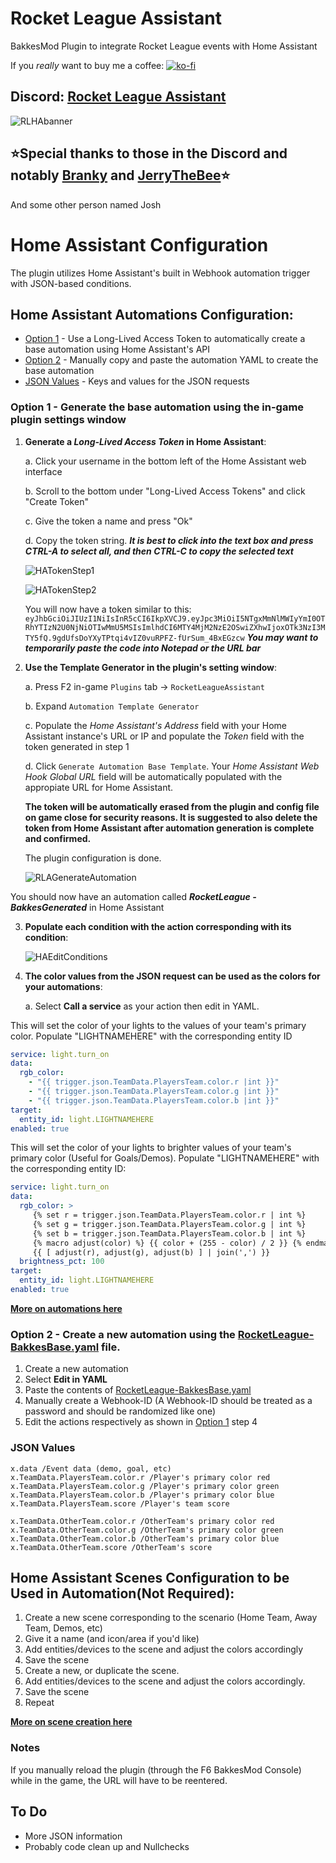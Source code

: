 # Rocket League Assistant
BakkesMod Plugin to integrate Rocket League events with Home Assistant

If you *really* want to buy me a coffee: [![ko-fi](https://ko-fi.com/img/githubbutton_sm.svg)](https://ko-fi.com/gtt1229)


## Discord: [Rocket League Assistant](https://discord.gg/8bNkhCmQXe)

![RLHAbanner](https://user-images.githubusercontent.com/23534272/175837042-8db1aea4-214a-4e69-92ab-2c4c705ffeda.png)

## ⭐Special thanks to those in the Discord and notably [Branky](https://github.com/ItsBranK) and [JerryTheBee](https://github.com/ubelhj)⭐
And some other person named Josh

# Home Assistant Configuration
The plugin utilizes Home Assistant's built in Webhook automation trigger with JSON-based conditions.

## Home Assistant Automations Configuration:

- [Option 1](#option-1---generate-the-base-automation-using-the-in-game-plugin-settings-window) - Use a Long-Lived Access Token to automatically create a base automation using Home Assistant's API
- [Option 2](#option-2---create-a-new-automation-using-the-rocketleague-bakkesbaseyaml-file) - Manually copy and paste the automation YAML to create the base automation
- [JSON Values](#json-values) - Keys and values for the JSON requests



### Option 1 - Generate the base automation using the in-game plugin settings window

1. **Generate a _Long-Lived Access Token_ in Home Assistant**:

   a. Click your username in the bottom left of the Home Assistant web interface
   
   b. Scroll to the bottom under "Long-Lived Access Tokens" and click "Create Token"
   
   c. Give the token a name and press "Ok"
   
   d. Copy the token string. ***It is best to click into the text box and press CTRL-A to select all, and then CTRL-C to copy the selected text***
	
	![HATokenStep1](https://user-images.githubusercontent.com/23534272/234130854-5aafac64-c6b8-47bc-ab5d-90625b864032.png)
    
	![HATokenStep2](https://user-images.githubusercontent.com/23534272/234130913-ce4de667-c4f3-452b-8b1e-2f70fc499f34.png)
	
   You will now have a token similar to this:
   `eyJhbGciOiJIUzI1NiIsInR5cCI6IkpXVCJ9.eyJpc3MiOiI5NTgxMmNlMWIyYmI0OTRhYTIzN2U0NjNiOTIwMmU5MSIsImlhdCI6MTY4MjM2NzE2OSwiZXhwIjoxOTk3NzI3MTY5fQ.9gdUfsDoYXyTPtqi4vIZ0vuRPFZ-fUrSum_4BxEGzcw`
   ***You may want to temporarily paste the code into Notepad or the URL bar***

2. **Use the Template Generator in the plugin's setting window**:


   a. Press F2 in-game `Plugins` tab -> `RocketLeagueAssistant`
   
   b. Expand `Automation Template Generator`
   
   c. Populate the *Home Assistant's Address* field with your Home Assistant instance's URL or IP and populate the *Token* field with the token generated in step 1
   
   d. Click `Generate Automation Base Template`. Your *Home Assistant Web Hook Global URL* field will be automatically populated with the appropiate URL for Home Assistant. 
    
   **The token will be automatically erased from the plugin and config file on game close for security reasons. It is suggested to also delete the token from Home Assistant after automation generation is complete and confirmed.**

   The plugin configuration is done.
    
   ![RLAGenerateAutomation](https://user-images.githubusercontent.com/23534272/234132236-41fd50aa-6467-49c1-b320-dde76c58b682.png)


 You should now have an automation called ***RocketLeague - BakkesGenerated*** in Home Assistant

3. **Populate each condition with the action corresponding with its condition**:

   ![HAEditConditions](https://user-images.githubusercontent.com/23534272/234131005-bc842736-7ef7-4704-ac5e-f133c3adb462.png)


4. **The color values from the JSON request can be used as the colors for your automations**:
	
	a. Select **Call a service** as your action then edit in YAML.
	
This will set the color of your lights to the values of your team's primary color. Populate "LIGHTNAMEHERE" with the corresponding entity ID
```YAML
service: light.turn_on
data:
  rgb_color:
    - "{{ trigger.json.TeamData.PlayersTeam.color.r |int }}"
    - "{{ trigger.json.TeamData.PlayersTeam.color.g |int }}"
    - "{{ trigger.json.TeamData.PlayersTeam.color.b |int }}"
target:
  entity_id: light.LIGHTNAMEHERE
enabled: true
```

This will set the color of your lights to brighter values of your team's primary color (Useful for Goals/Demos). Populate "LIGHTNAMEHERE" with the corresponding entity ID:
```YAML
service: light.turn_on
data:
  rgb_color: >
     {% set r = trigger.json.TeamData.PlayersTeam.color.r | int %}
     {% set g = trigger.json.TeamData.PlayersTeam.color.g | int %}
     {% set b = trigger.json.TeamData.PlayersTeam.color.b | int %}
     {% macro adjust(color) %} {{ color + (255 - color) / 2 }} {% endmacro %}
     {{ [ adjust(r), adjust(g), adjust(b) ] | join(',') }}
  brightness_pct: 100
target:
  entity_id: light.LIGHTNAMEHERE
enabled: true
```

[**More on automations here**](https://www.home-assistant.io/docs/automation/)	

### Option 2 - Create a new automation using the [**RocketLeague-BakkesBase.yaml**](RocketLeague-BakkesBase.yaml) file.

1. Create a new automation
2. Select **Edit in YAML**
3. Paste the contents of [RocketLeague-BakkesBase.yaml](RocketLeague-BakkesBase.yaml)
4. Manually create a Webhook-ID (A Webhook-ID should be treated as a password and should be randomized like one)
5. Edit the actions respectively as shown in [Option 1](#option-1---generate-the-base-automation-using-the-in-game-plugin-settings-window) step 4

### JSON Values

```
x.data /Event data (demo, goal, etc)
x.TeamData.PlayersTeam.color.r /Player's primary color red
x.TeamData.PlayersTeam.color.g /Player's primary color green
x.TeamData.PlayersTeam.color.b /Player's primary color blue
x.TeamData.PlayersTeam.score /Player's team score

x.TeamData.OtherTeam.color.r /OtherTeam's primary color red
x.TeamData.OtherTeam.color.g /OtherTeam's primary color green
x.TeamData.OtherTeam.color.b /OtherTeam's primary color blue
x.TeamData.OtherTeam.score /OtherTeam's score
```

## Home Assistant Scenes Configuration to be Used in Automation(Not Required):

1. Create a new scene corresponding to the scenario (Home Team, Away Team, Demos, etc)
2. Give it a name (and icon/area if you'd like)
3. Add entities/devices to the scene and adjust the colors accordingly
4. Save the scene
5. Create a new, or duplicate the scene.
6. Add entities/devices to the scene and adjust the colors accordingly.
7. Save the scene
8. Repeat

[**More on scene creation here**](https://www.home-assistant.io/integrations/scene/)

### Notes

If you manually reload the plugin (through the F6 BakkesMod Console) while in the game, the URL will have to be reentered.

## To Do

* More JSON information
* Probably code clean up and Nullchecks
